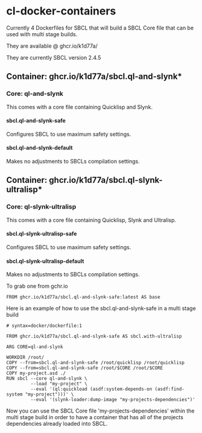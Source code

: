 # cl-docker-containers

Currently 4 Dockerfiles for SBCL that will build a SBCL Core file that can be used with multi stage builds.

They are available @ ghcr.io/k1d77a/

They are currently SBCL version 2.4.5


## Container: ghcr.io/k1d77a/sbcl.ql-and-slynk*
### Core: ql-and-slynk

This comes with a core file containing Quicklisp and Slynk.
#### sbcl.ql-and-slynk-safe
Configures SBCL to use maximum safety settings.

#### sbcl.ql-and-slynk-default
Makes no adjustments to SBCLs compilation settings.


## Container: ghcr.io/k1d77a/sbcl.ql-slynk-ultralisp*
### Core: ql-slynk-ultralisp
This comes with a core file containing Quicklisp, Slynk and Ultralisp.

#### sbcl.ql-slynk-ultralisp-safe
Configures SBCL to use maximum safety settings.

#### sbcl.ql-slynk-ultralisp-default
Makes no adjustments to SBCLs compilation settings.


To grab one from gchr.io
```
FROM ghcr.io/k1d77a/sbcl.ql-and-slynk-safe:latest AS base
```

Here is an example of how to use the sbcl.ql-and-slynk-safe in a multi stage build 

```
# syntax=docker/dockerfile:1

FROM ghcr.io/k1d77a/sbcl.ql-and-slynk-safe AS sbcl.with-ultralisp

ARG CORE=ql-and-slynk

WORKDIR /root/
COPY --from=sbcl.ql-and-slynk-safe /root/quicklisp /root/quicklisp
COPY --from=sbcl.ql-and-slynk-safe /root/$CORE /root/$CORE
COPY my-project.asd ./
RUN sbcl --core ql-and-slynk \
         --load "my-project" \
         --eval '(ql:quickload (asdf:system-depends-on (asdf:find-system "my-project")))' \
         --eval '(slynk-loader:dump-image "my-projects-dependencies")'

```
Now you can use the SBCL Core file 'my-projects-dependencies' within the multi stage build in order to have a container that has all of the projects dependencies already loaded into SBCL.




